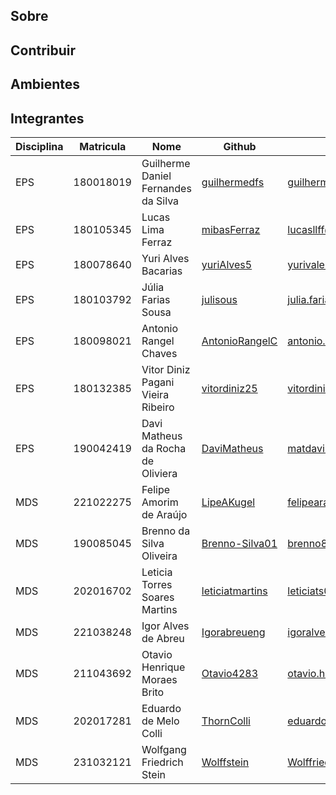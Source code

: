 ## Sobre

## Contribuir

## Ambientes

## Integrantes

| Disciplina | Matricula | Nome | Github | E-mail |
|------------|-----------|------|--------|--------|
|EPS|180018019|Guilherme Daniel Fernandes da Silva|[guilhermedfs](https://github.com/guilhermedfs)|guilhermedfs11@gmail.com|
|EPS|180105345|Lucas Lima Ferraz|[mibasFerraz](https://github.com/mibasFerraz)|lucasllff@gmail.com|
|EPS|180078640|Yuri Alves Bacarias|[yuriAlves5](https://github.com/yuriAlves5)|yurivalerio12@gmail.com|
|EPS|180103792|Júlia Farias Sousa|[julisous](https://github.com/julisous)|julia.farias840@gmail.com|
|EPS|180098021|Antonio Rangel Chaves|[AntonioRangelC](https://github.com/AntonioRangelC)|antonio.rangel.02@gmail.com|
|EPS|180132385|Vitor Diniz Pagani Vieira Ribeiro|[vitordiniz25](https://github.com/vitordiniz25)|vitordiniz25@gmail.com|
|EPS|190042419|Davi Matheus da Rocha de Oliviera|[DaviMatheus](https://github.com/DaviMatheus)|matdavimat@gmail.com|
|MDS|221022275|Felipe Amorim de Araújo|[LipeAKugel](https://github.com/LipeAKugel)|felipearaujodff@gmail.com|
|MDS|190085045|Brenno da Silva Oliveira|[Brenno-Silva01](https://github.com/Brenno-Silva01)|brenno877@gmail.com|
|MDS|202016702|Leticia Torres Soares Martins|[leticiatmartins](https://github.com/leticiatmartins)| leticiats02@gmail.com|
|MDS|221038248|Igor Alves de Abreu|[Igorabreueng](https://github.com/Igorabreueng)| igoralves.ab@gmail.com|
|MDS|211043692|Otavio Henrique Moraes Brito|[Otavio4283](https://github.com/Otavio4283)| otavio.hmbrito@uol.com.br|
|MDS|202017281|Eduardo de Melo Colli|[ThornColli](https://github.com/ThornColli)| eduardodemelocolli@gmail.com|
|MDS|231032121|Wolfgang Friedrich Stein|[Wolffstein](https://github.com/WolffStein)|Wolffriederichstein@gmail.com|

